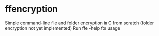 # ffencryption
 Simple command-line file and folder encryption in C from scratch (folder encryption not yet implemented)
 Run ffe -help for usage
